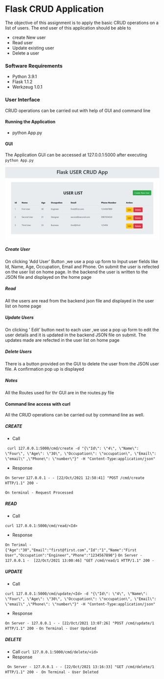 # Flask CRUD Application
The objective of this assignment is to apply the basic CRUD operations on a list of users.
The end user of this application should be able to 
- create New user
- Read user
- Update existing user
- Delete a user

### Software Requirements
- Python 3.9.1
- Flask 1.1.2
- Werkzeug 1.0.1

### User Interface
CRUD operations can be carried out with help of GUI and command line

#### Running the Application
- python App.py

#### GUI
The Application GUI can be accessed at 127.0.0.1:5000 after executing ```python App.py```


![127.0.0.1:5000](home.PNG)


##### Create User
On clicking 'Add User' Button ,we use a pop up form to Input user fields like Id, Name, Age, Occupation, Email and Phone. 
On submit the user is refected on the user list on home page. In the backend the user is  written to the JSON file 
and displayed on the home page

##### Read 
All the users are read from the backend json file and displayed in the user list on home page

##### Update Users
On clicking ' Edit' button next to each user ,we use a pop up form to edit the user details and it is updated in the 
backend JSON file on submit. The updates made are refected in the user list on home page

##### Delete Users
There is a button provided on the GUI to delete the user from the JSON user file. A confirmation pop up is displayed

##### Notes
All the Routes used for thr GUI are in the routes.py file

#### Command line access with curl

All the CRUD operations can be carried out by command line as well. 

##### CREATE
- Call

``` curl 127.0.0.1:5000/cmd/create -d "{\"Id\": \"4\", \"Name\": \"Four\", \"Age\": \"30\", \"Occupation\": \"occupation\", \"Email\": \"email\"```
```,\"Phone\": \"number\"}" -H "Content-Type:application/json"```

- Response

``` On Server ```
```127.0.0.1 - - [22/Oct/2021 12:58:41] "POST /cmd/create HTTP/1.1" 200 -```

```On terminal - Request Processed```

##### READ
- Call

``` curl 127.0.0.1:5000/cmd/read/<Id> ```

- Response

```On Terimal -  {"Age":"30","Email":"first@first.com","Id":"1","Name":"First User","Occupation":"Engineer","Phone":"1234567890"}```
```On Server - 127.0.0.1 -  [22/Oct/2021 13:00:46] "GET /cmd/read/1 HTTP/1.1" 200 -```
##### UPDATE
- Call

```curl 127.0.0.1:5000/cmd/update/<Id> -d "{\"Id\": \"4\", \"Name\": \"Four\", \"Age\": \"30\", \"Occupation\": \"occupation\", \"Email\": \"email\"```
```,\"Phone\": \"number\"}" -H "Content-Type:application/json"```

- Response

```On Server - 127.0.0.1 - - [22/Oct/2021 13:07:26] "POST /cmd/update/1 HTTP/1.1" 200 -```
```On Terminal - User Updated```
##### DELETE
- Call
```curl 127.0.0.1:5000/cmd/delete/<id>```
- Response

``` On Server - 127.0.0.1 - - [22/Oct/2021 13:16:33] "GET /cmd/delete/1 HTTP/1.1" 200 -```
``` On Terminal - User Deleted```


